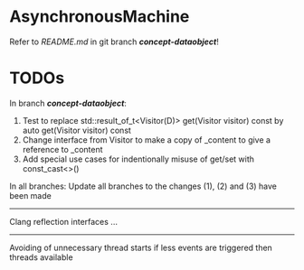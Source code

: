 # AsynchronousMachine

Refer to *README.md* in git branch ***concept-dataobject***!

# TODOs

In branch ***concept-dataobject***:

1. Test to replace std::result_of_t<Visitor(D)> get(Visitor visitor) const by auto get(Visitor visitor) const
2. Change interface from Visitor to make a copy of _content to give a reference to _content
3. Add special use cases for indentionally misuse of get/set with const_cast<>()

In all branches: Update all branches to the changes (1), (2) and (3) have been made

---

Clang reflection interfaces ...

---

Avoiding of unnecessary thread starts if less events are triggered then threads available 
